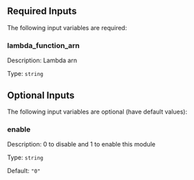 ## Required Inputs

The following input variables are required:

### lambda\_function\_arn

Description: Lambda arn

Type: `string`

## Optional Inputs

The following input variables are optional (have default values):

### enable

Description: 0 to disable and 1 to enable this module

Type: `string`

Default: `"0"`

